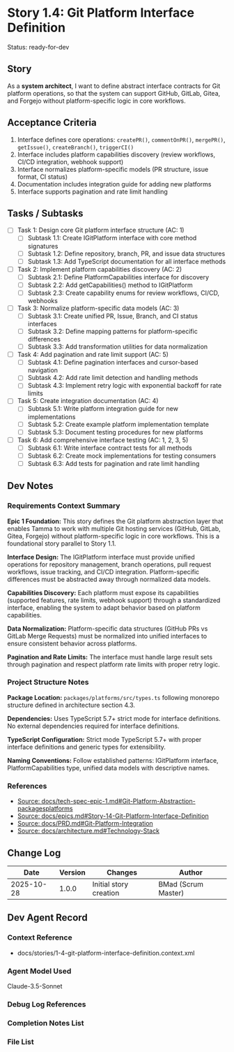 # Story 1.4: Git Platform Interface Definition

Status: ready-for-dev

## Story

As a **system architect**,
I want to define abstract interface contracts for Git platform operations,
so that the system can support GitHub, GitLab, Gitea, and Forgejo without platform-specific logic in core workflows.

## Acceptance Criteria

1. Interface defines core operations: `createPR()`, `commentOnPR()`, `mergePR()`, `getIssue()`, `createBranch()`, `triggerCI()`
2. Interface includes platform capabilities discovery (review workflows, CI/CD integration, webhook support)
3. Interface normalizes platform-specific models (PR structure, issue format, CI status)
4. Documentation includes integration guide for adding new platforms
5. Interface supports pagination and rate limit handling

## Tasks / Subtasks

- [ ] Task 1: Design core Git platform interface structure (AC: 1)
  - [ ] Subtask 1.1: Create IGitPlatform interface with core method signatures
  - [ ] Subtask 1.2: Define repository, branch, PR, and issue data structures
  - [ ] Subtask 1.3: Add TypeScript documentation for all interface methods
- [ ] Task 2: Implement platform capabilities discovery (AC: 2)
  - [ ] Subtask 2.1: Define PlatformCapabilities interface for discovery
  - [ ] Subtask 2.2: Add getCapabilities() method to IGitPlatform
  - [ ] Subtask 2.3: Create capability enums for review workflows, CI/CD, webhooks
- [ ] Task 3: Normalize platform-specific data models (AC: 3)
  - [ ] Subtask 3.1: Create unified PR, Issue, Branch, and CI status interfaces
  - [ ] Subtask 3.2: Define mapping patterns for platform-specific differences
  - [ ] Subtask 3.3: Add transformation utilities for data normalization
- [ ] Task 4: Add pagination and rate limit support (AC: 5)
  - [ ] Subtask 4.1: Define pagination interfaces and cursor-based navigation
  - [ ] Subtask 4.2: Add rate limit detection and handling methods
  - [ ] Subtask 4.3: Implement retry logic with exponential backoff for rate limits
- [ ] Task 5: Create integration documentation (AC: 4)
  - [ ] Subtask 5.1: Write platform integration guide for new implementations
  - [ ] Subtask 5.2: Create example platform implementation template
  - [ ] Subtask 5.3: Document testing procedures for new platforms
- [ ] Task 6: Add comprehensive interface testing (AC: 1, 2, 3, 5)
  - [ ] Subtask 6.1: Write interface contract tests for all methods
  - [ ] Subtask 6.2: Create mock implementations for testing consumers
  - [ ] Subtask 6.3: Add tests for pagination and rate limit handling

## Dev Notes

### Requirements Context Summary

**Epic 1 Foundation:** This story defines the Git platform abstraction layer that enables Tamma to work with multiple Git hosting services (GitHub, GitLab, Gitea, Forgejo) without platform-specific logic in core workflows. This is a foundational story parallel to Story 1.1.

**Interface Design:** The IGitPlatform interface must provide unified operations for repository management, branch operations, pull request workflows, issue tracking, and CI/CD integration. Platform-specific differences must be abstracted away through normalized data models.

**Capabilities Discovery:** Each platform must expose its capabilities (supported features, rate limits, webhook support) through a standardized interface, enabling the system to adapt behavior based on platform capabilities.

**Data Normalization:** Platform-specific data structures (GitHub PRs vs GitLab Merge Requests) must be normalized into unified interfaces to ensure consistent behavior across platforms.

**Pagination and Rate Limits:** The interface must handle large result sets through pagination and respect platform rate limits with proper retry logic.

### Project Structure Notes

**Package Location:** `packages/platforms/src/types.ts` following monorepo structure defined in architecture section 4.3.

**Dependencies:** Uses TypeScript 5.7+ strict mode for interface definitions. No external dependencies required for interface definitions.

**TypeScript Configuration:** Strict mode TypeScript 5.7+ with proper interface definitions and generic types for extensibility.

**Naming Conventions:** Follow established patterns: IGitPlatform interface, PlatformCapabilities type, unified data models with descriptive names.

### References

- [Source: docs/tech-spec-epic-1.md#Git-Platform-Abstraction-packagesplatforms](F:\Code\Repos\Tamma\docs\tech-spec-epic-1.md#Git-Platform-Abstraction-packagesplatforms)
- [Source: docs/epics.md#Story-14-Git-Platform-Interface-Definition](F:\Code\Repos\Tamma\docs\epics.md#Story-14-Git-Platform-Interface-Definition)
- [Source: docs/PRD.md#Git-Platform-Integration](F:\Code\Repos\Tamma\docs\PRD.md#Git-Platform-Integration)
- [Source: docs/architecture.md#Technology-Stack](F:\Code\Repos\Tamma\docs\architecture.md#Technology-Stack)

## Change Log

| Date | Version | Changes | Author |
|------|---------|----------|--------|
| 2025-10-28 | 1.0.0 | Initial story creation | BMad (Scrum Master) |

## Dev Agent Record

### Context Reference

- docs/stories/1-4-git-platform-interface-definition.context.xml

### Agent Model Used

Claude-3.5-Sonnet

### Debug Log References

### Completion Notes List

### File List